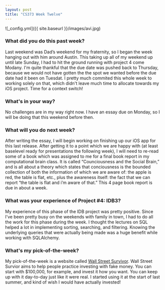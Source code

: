 ```yaml
---
layout: post
title: "CS373 Week Twelve"
---
```


![_config.yml]({{ site.baseurl }}/images/avi.jpg)

### What did you do this past week?
Last weekend was Dad’s weekend for my fraternity, so I began the week hanging out with him around Austin. This taking up all of my weekend up until late Sunday, I had to hit the ground running with project 4 come Modany. I'm quite thankful that the due date was pushed back to Thursday, because we would not have gotten the the spot we wanted before the due date had it been on Tuesdat. I pretty much commited this whole week to working solely on that, which didn't leave much time to allocate towards my iOS project. Time for a context switch!

### What's in your way?
No challenges are in my way right now. I have an essay due on Monday, so I will be doing that this weekend before then.

### What will you do next week?
After writing the essay, I will begin working on finishing up our iOS app for this last release. After getting it to a point which we are happy with (at least baselevel ready for presentations the following week), I will need to re-read some of a book which was assigned to me for a final book report in my computational brain class. It is called “Counciousness and the Social Brain,” and is all about a theory which states that conciousness is the bounded collection of both the information of which we are aware of: the apple is red, the table is flat, etc., plus the awareness itself: the fact that we can report “the table is flat and i’m aware of that.” This 4 page book report is due in about a week.

### What was your experience of Project #4: IDB3? 
My experience of this phase of the IDB project was pretty positive. Since I've been pretty busy on the weekends with family in town, I had to do all the work for this phase during the week. I thought the lectures on SQL helped a lot in implementing sorting, searching, and filtering. Knowing the underlying queries that were actually being made was a huge benefit while working with SQLAlchemy.

### What's my pick-of-the-week?
My pick-of-the-week is a website called [Wall Street Survivor](https://www.wallstreetsurvivor.com). Wall Street Survior aims to help people practice investing with fake money. You can start with $100,000, for example, and invest it how you want. You can keep up with it day-to-day just like it were real. I started using it at the start of last summer, and kind of wish I would have actually invested!

